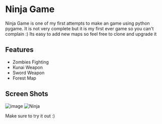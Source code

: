 # Ninja Game
Ninja Game is one of my first attempts to make an game using python pygame.
It is not very complete but it is my first ever game so you can't complain :)
Its easy to add new maps so feel free to clone and upgrade it 

## Features
* Zombies Fighting
* Kunai Weapon
* Sword Weapon
* Forest Map

## Screen Shots
![image](https://github.com/Vigneswar-A/Ninja-Game/assets/93377157/064d4edb-5be4-4545-9cb7-e244ff37e116)
![Ninja](https://github.com/Vigneswar-A/Ninja-Game/assets/93377157/f425358c-43da-4ffe-a08d-58dc1215be0b)

Make sure to try it out :)


